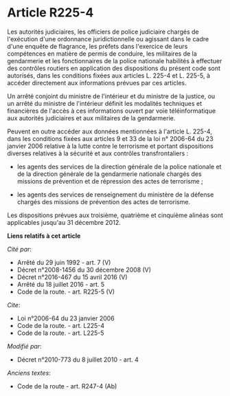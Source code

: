 # Article R225-4

Les autorités judiciaires, les officiers de police judiciaire chargés de l'exécution d'une ordonnance juridictionnelle ou
agissant dans le cadre d'une enquête de flagrance, les préfets dans l'exercice de leurs compétences en matière de permis de
conduire, les militaires de la gendarmerie et les fonctionnaires de la police nationale habilités à effectuer des contrôles
routiers en application des dispositions du présent code sont autorisés, dans les conditions fixées aux articles L. 225-4 et
L. 225-5, à accéder directement aux informations prévues par ces articles.

Un arrêté conjoint du ministre de l'intérieur et du ministre de la justice, ou un arrêté du ministre de l'intérieur définit
les modalités techniques et financières de l'accès à ces informations ouvert par voie téléinformatique aux autorités
judiciaires et aux militaires de la gendarmerie.

Peuvent en outre accéder aux données mentionnées à l'article L. 225-4, dans les conditions fixées aux articles 9 et 33 de la
loi n° 2006-64 du 23 janvier 2006 relative à la lutte contre le terrorisme et portant dispositions diverses relatives à la
sécurité et aux contrôles transfrontaliers :

- les agents des services de la direction générale de la police nationale et de la direction générale de la gendarmerie
nationale chargés des missions de prévention et de répression des actes de terrorisme ;

- les agents des services de renseignement du ministère de la défense chargés des missions de prévention des actes de
terrorisme.

Les dispositions prévues aux troisième, quatrième et cinquième alinéas sont applicables jusqu'au 31 décembre 2012.

**Liens relatifs à cet article**

_Cité par_:

  - Arrêté du 29 juin 1992 - art. 7 (V)
  - Décret n°2008-1456 du 30 décembre 2008 (V)
  - Décret n°2016-467 du 15 avril 2016 (V)
  - Arrêté du 18 juillet 2016 - art. 5
  - Code de la route. - art. R225-5 (V)

_Cite_:

  - Loi n°2006-64 du 23 janvier 2006
  - Code de la route. - art. L225-4
  - Code de la route. - art. L225-5

_Modifié par_:

  - Décret n°2010-773 du 8 juillet 2010 - art. 4

_Anciens textes_:

  - Code de la route - art. R247-4 (Ab)
